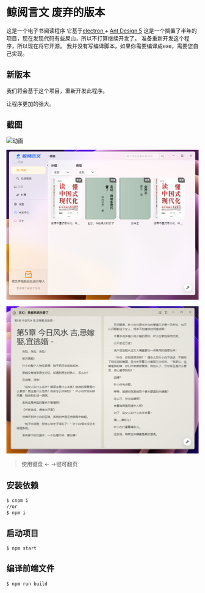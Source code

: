 # 鲸阅言文 废弃的版本
这是一个电子书阅读程序
它基于[electron ](https://github.com/electron/electron) +  [Ant Design 5](https://github.com/ant-design/ant-design)
这是一个搁置了半年的项目，现在发现代码有些屎山，所以不打算继续开发了。
准备重新开发这个程序，所以现在将它开源。
我并没有写编译脚本，如果你需要编译成exe，需要您自己实现。

## 新版本

我们将会基于这个项目，重新开发此程序。

让程序更加的强大。

## 截图

![动画](动画.gif)

![截图1](截图1.png)

![截图2](截图2.png)

> 使用键盘 ← →键可翻页

## 安装依赖

```
$ cnpm i 
//or
$ npm i
```

## 启动项目

```
$ npm start
```
## 编译前端文件
```
$ npm run build 
```

